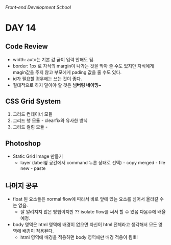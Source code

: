 ###### Front-end Development School

# DAY 14

## Code Review

* width: auto는 기본 값 굳이 입력 안해도 됨.
* border: 1px 로 자식의 margin이 나가는 것을 막아 줄 수도 있지만 자식에게 magin값을 주지 않고 부모에게 pading 값을 줄 수도 있다.
* id가 필요할 경우에는 쓰는 것이 좋다.
* 절대적으로 하지 말아야 할 것은 **넘버링 네이밍~**

## CSS Grid System
1. 그리드 컨테이너 모듈
2. 그리드 행 모듈 - clearfix와 유사한 방식
3. 그리드 컬럼 모듈 - 


## Photoshop
* Static Grid Image 만들기
  * layer (label옆 공간에서 command 누른 상태로 선택) - copy merged - file new - paste 


## 나머지 공부
* float 된 요소들은 normal flow에 따라서 바로 앞에 있는 요소를 넘어서 올라갈 수는 없음. 
  * 잘 알려지지 않은 방법이지만 ?? isolate flow를 써서 할 수 있음 다음주에 배울 예정.
* body 영역은 html 영역에 배경이 없으면 자신이 html 전체라고 생각해서 모든 영역에 배경이 적용된다. 
  * html 영역에 배경을 적용하면 body 영역에만 배경 적용이 됨!!!!